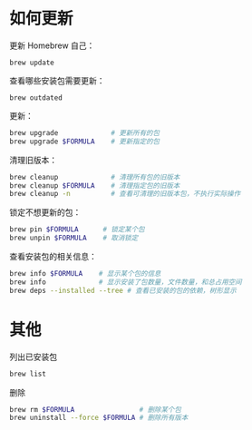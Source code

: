 # 如何更新

更新 Homebrew 自己：

```undefined
brew update
```

查看哪些安装包需要更新：

```undefined
brew outdated
```

更新：

```bash
brew upgrade             # 更新所有的包
brew upgrade $FORMULA    # 更新指定的包
```

清理旧版本：

```bash
brew cleanup             # 清理所有包的旧版本
brew cleanup $FORMULA    # 清理指定包的旧版本
brew cleanup -n          # 查看可清理的旧版本包，不执行实际操作
```

锁定不想更新的包：

```bash
brew pin $FORMULA      # 锁定某个包
brew unpin $FORMULA    # 取消锁定
```

查看安装包的相关信息：

```bash
brew info $FORMULA    # 显示某个包的信息
brew info             # 显示安装了包数量，文件数量，和总占用空间
brew deps --installed --tree # 查看已安装的包的依赖，树形显示
```

# 其他

列出已安装包

```cpp
brew list
```

删除

```bash
brew rm $FORMULA                # 删除某个包
brew uninstall --force $FORMULA # 删除所有版本
```